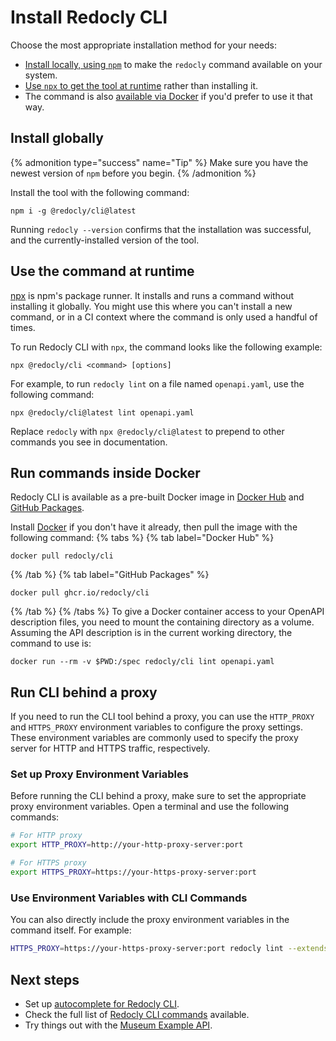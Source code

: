 # Install Redocly CLI

Choose the most appropriate installation method for your needs:

- [Install locally, using `npm`](#install-globally) to make the `redocly` command available on your system.
- [Use `npx` to get the tool at runtime](#use-the-command-at-runtime) rather than installing it.
- The command is also [available via Docker](#docker) if you'd prefer to use it that way.

## Install globally

{% admonition type="success" name="Tip" %}
Make sure you have the newest version of `npm` before you begin.
{% /admonition %}

Install the tool with the following command:

```shell
npm i -g @redocly/cli@latest
```

Running `redocly --version` confirms that the installation was successful, and the currently-installed version of the tool.

## Use the command at runtime

[npx](https://docs.npmjs.com/cli/v9/commands/npx/) is npm's package runner. It installs and runs a command without installing it globally. You might use this where you can't install a new command, or in a CI context where the command is only used a handful of times.

To run Redocly CLI with `npx`, the command looks like the following example:

```shell
npx @redocly/cli <command> [options]
```

For example, to run `redocly lint` on a file named `openapi.yaml`, use the following command:

```shell
npx @redocly/cli@latest lint openapi.yaml
```

Replace `redocly` with `npx @redocly/cli@latest` to prepend to other commands you see in documentation.

## <a id="docker"></a>Run commands inside Docker

Redocly CLI is available as a pre-built Docker image in [Docker Hub](https://hub.docker.com/r/redocly/cli) and [GitHub Packages](https://github.com/Redocly/redocly-cli/pkgs/container/cli).

Install [Docker](https://docs.docker.com/get-docker/) if you don't have it already, then pull the image with the following command:
{% tabs %}
{% tab label="Docker Hub" %}

```shell
docker pull redocly/cli
```

{% /tab  %}
{% tab label="GitHub Packages" %}

```shell
docker pull ghcr.io/redocly/cli
```

{% /tab  %}
{% /tabs  %}
To give a Docker container access to your OpenAPI description files, you need to mount the containing directory as a volume. Assuming the API description is in the current working directory, the command to use is:

```shell Example with lint command
docker run --rm -v $PWD:/spec redocly/cli lint openapi.yaml
```

## Run CLI behind a proxy

If you need to run the CLI tool behind a proxy, you can use the `HTTP_PROXY` and `HTTPS_PROXY` environment variables to configure the proxy settings. These environment variables are commonly used to specify the proxy server for HTTP and HTTPS traffic, respectively.

### Set up Proxy Environment Variables

Before running the CLI behind a proxy, make sure to set the appropriate proxy environment variables. Open a terminal and use the following commands:

```bash
# For HTTP proxy
export HTTP_PROXY=http://your-http-proxy-server:port

# For HTTPS proxy
export HTTPS_PROXY=https://your-https-proxy-server:port
```

### Use Environment Variables with CLI Commands

You can also directly include the proxy environment variables in the command itself. For example:

```bash
HTTPS_PROXY=https://your-https-proxy-server:port redocly lint --extends minimal openapi.yaml
```

## Next steps

- Set up [autocomplete for Redocly CLI](./guides/autocomplete.md).
- Check the full list of [Redocly CLI commands](./commands/index.md) available.
- Try things out with the [Museum Example API](https://github.com/Redocly/museum-openapi-example).
